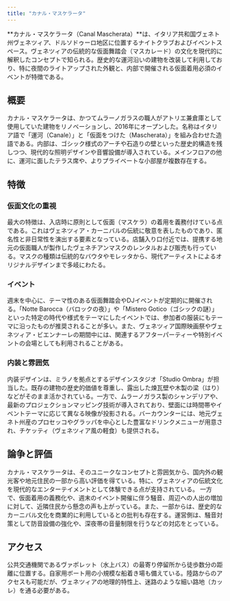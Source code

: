 ```yaml
---
title: "カナル・マスケラータ"
---
```


**カナル・マスケラータ（Canal Mascherata）**は、イタリア共和国ヴェネト州ヴェネツィア、ドルソドゥーロ地区に位置するナイトクラブおよびイベントスペース。ヴェネツィアの伝統的な仮面舞踏会（マスカレード）の文化を現代的に解釈したコンセプトで知られる。歴史的な運河沿いの建物を改装して利用しており、特に夜間のライトアップされた外観と、内部で開催される仮面着用必須のイベントが特徴である。

## 概要
カナル・マスケラータは、かつてムラーノガラスの職人がアトリエ兼倉庫として使用していた建物をリノベーションし、2016年にオープンした。名称はイタリア語で「運河（Canale）」と「仮面をつけた（Mascherata）」を組み合わせた造語である。内部は、ゴシック様式のアーチや石造りの壁といった歴史的構造を残しつつ、現代的な照明デザインや音響設備が導入されている。メインフロアの他に、運河に面したテラス席や、よりプライベートな小部屋が複数存在する。

## 特徴
### 仮面文化の重視
最大の特徴は、入店時に原則として仮面（マスケラ）の着用を義務付けている点である。これはヴェネツィア・カーニバルの伝統に敬意を表したものであり、匿名性と非日常性を演出する要素となっている。店舗入り口付近では、提携する地元の仮面職人が製作したヴェネチアンマスクのレンタルおよび販売も行っている。マスクの種類は伝統的なバウタやモレッタから、現代アーティストによるオリジナルデザインまで多岐にわたる。

### イベント
週末を中心に、テーマ性のある仮面舞踏会やDJイベントが定期的に開催される。「Notte Barocca（バロックの夜）」や「Mistero Gotico（ゴシックの謎）」といった特定の時代や様式をテーマにしたイベントでは、参加者の服装にもテーマに沿ったものが推奨されることが多い。また、ヴェネツィア国際映画祭やヴェネツィア・ビエンナーレの期間中には、関連するアフターパーティーや特別イベントの会場としても利用されることがある。

### 内装と雰囲気
内装デザインは、ミラノを拠点とするデザインスタジオ「Studio Ombra」が担当した。既存の建物の歴史的価値を尊重し、露出した煉瓦壁や木製の梁（はり）などがそのまま活かされている。一方で、ムラーノガラス製のシャンデリアや、最新のプロジェクションマッピング技術が導入されており、壁面には時間帯やイベントテーマに応じて異なる映像が投影される。バーカウンターには、地元ヴェネト州産のプロセッコやグラッパを中心とした豊富なドリンクメニューが用意され、チケッティ（ヴェネツィア風の軽食）も提供される。

## 論争と評価
カナル・マスケラータは、そのユニークなコンセプトと雰囲気から、国内外の観光客や地元住民の一部から高い評価を得ている。特に、ヴェネツィアの伝統文化を現代的なエンターテイメントとして体験できる点が支持されている。
一方で、仮面着用の義務化や、週末のイベント開催に伴う騒音、周辺への人出の増加に対して、近隣住民から懸念の声も上がっている。また、一部からは、歴史的なカーニバル文化を商業的に利用しているとの批判も存在する。運営側は、騒音対策として防音設備の強化や、深夜帯の音量制限を行うなどの対応をとっている。

## アクセス
公共交通機関であるヴァポレット（水上バス）の最寄り停留所から徒歩数分の距離に位置する。自家用ボート用の小規模な船着き場も備えている。陸路からのアクセスも可能だが、ヴェネツィアの地理的特性上、迷路のような細い路地（カッレ）を通る必要がある。